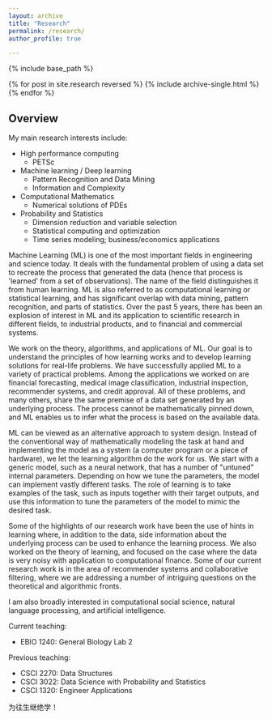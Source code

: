 ```yaml
---
layout: archive
title: "Research"
permalink: /research/
author_profile: true

---
```


{% include base_path %}

{% for post in site.research reversed %}
  {% include archive-single.html %}
{% endfor %}

Overview
---
My main research interests include:
* High performance computing
  * PETSc
* Machine learning / Deep learning
  * Pattern Recognition and Data Mining
  * Information and Complexity
* Computational Mathematics
  * Numerical solutions of PDEs
* Probability and Statistics
  * Dimension reduction and variable selection
  * Statistical computing and optimization
  * Time series modeling; business/economics applications


Machine Learning (ML) is one of the most important fields in engineering and science today. It deals with the fundamental problem of using a data set to recreate the process that generated the data (hence that process is 'learned' from a set of observations). The name of the field distinguishes it from human learning. ML is also referred to as computational learning or statistical learning, and has significant overlap with data mining, pattern recognition, and parts of statistics. Over the past 5 years, there has been an explosion of interest in ML and its application to scientific research in different fields, to industrial products, and to financial and commercial systems.

We work on the theory, algorithms, and applications of ML. Our goal is to understand the principles of how learning works and to develop learning solutions for real-life problems. We have successfully applied ML to a variety of practical problems. Among the applications we worked on are financial forecasting, medical image classification, industrial inspection, recommender systems, and credit approval. All of these problems, and many others, share the same premise of a data set generated by an underlying process. The process cannot be mathematically pinned down, and ML enables us to infer what the process is based on the available data.

ML can be viewed as an alternative approach to system design. Instead of the conventional way of mathematically modeling the task at hand and implementing the model as a system (a computer program or a piece of hardware), we let the learning algorithm do the work for us. We start with a generic model, such as a neural network, that has a number of "untuned" internal parameters. Depending on how we tune the parameters, the model can implement vastly different tasks. The role of learning is to take examples of the task, such as inputs together with their target outputs, and use this information to tune the parameters of the model to mimic the desired task.

Some of the highlights of our research work have been the use of hints in learning where, in addition to the data, side information about the underlying process can be used to enhance the learning process. We also worked on the theory of learning, and focused on the case where the data is very noisy with application to computational finance. Some of our current research work is in the area of recommender systems and collaborative filtering, where we are addressing a number of intriguing questions on the theoretical and algorithmic fronts.






I am also broadly interested in computational social science, natural language processing, and artificial intelligence.

Current teaching:
* EBIO 1240: General Biology Lab 2

Previous teaching:
* CSCI 2270: Data Structures
* CSCI 3022: Data Science with Probability and Statistics
* CSCI 1320: Engineer Applications


为往生继绝学！
